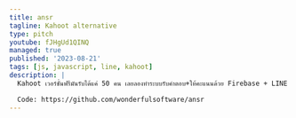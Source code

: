 ```yaml
---
title: ansr
tagline: Kahoot alternative
type: pitch
youtube: fJHgUd1QINQ
managed: true
published: '2023-08-21'
tags: [js, javascript, line, kahoot]
description: |
  Kahoot เวอร์ชั่นฟรีมันรับได้แค่ 50 คน เลยลองทำระบบรับคำตอบ+ให้คะแนนด้วย Firebase + LINE API อยากลอง Load test ที่งานนี้ดู~

  Code: https://github.com/wonderfulsoftware/ansr
---
```

